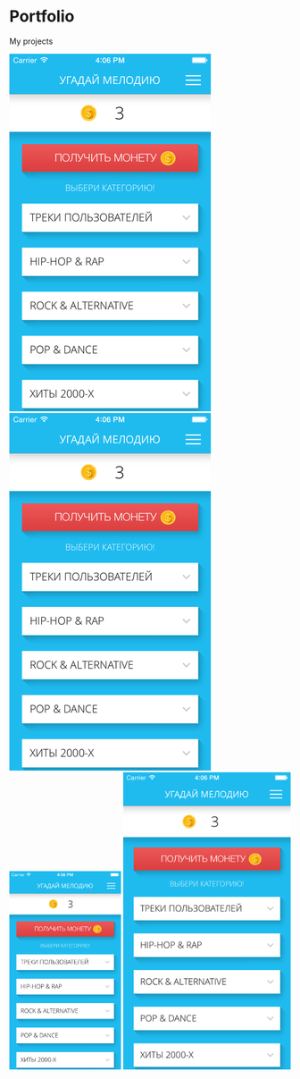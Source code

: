 # Portfolio
 My projects


![Tux, the Linux mascot](/screenshots/640-2.png) ![Tux, the Linux mascot](/screenshots/640-2.png)
<img src="/screenshots/640-2.png" width="200"/> <img src="/screenshots/640-2.png" width="300"/>
